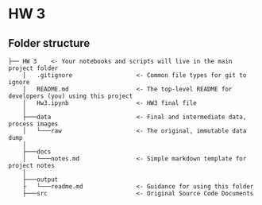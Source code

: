 # HW 3


Folder structure
-----------------



	├── HW 3	<- Your notebooks and scripts will live in the main project folder
		│   .gitignore					<- Common file types for git to ignore
		│   README.md					<- The top-level README for developers (you) using this project
		│   Hw3.ipynb					<- HW3 final file 
		│
		├───data						<- Final and intermediate data, process images
		│   └───raw						<- The original, immutable data dump
		│
		├───docs
		│   └───notes.md				<- Simple markdown template for project notes
		│
		├───output
		├	└───readme.md				<- Guidance for using this folder
		├───src							<- Original Source Code Documents






